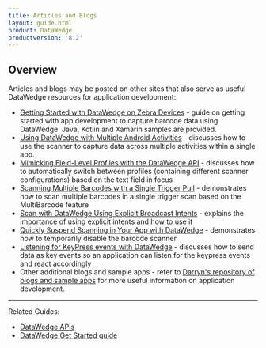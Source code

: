 ```yaml
---
title: Articles and Blogs
layout: guide.html
product: DataWedge
productversion: '8.2'
---
```


## Overview

Articles and blogs may be posted on other sites that also serve as useful DataWedge resources for application development:

* [Getting Started with DataWedge on Zebra Devices](https://developer.zebra.com/blog/getting-started-datawedge-zebra-devices) - guide on getting started with app development to capture barcode data using DataWedge. Java, Kotlin and Xamarin samples are provided.
* [Using DataWedge with Multiple Android Activities](https://developer.zebra.com/blog/using-datawedge-multiple-android-activities) - discusses how to use the scanner to capture data across multiple activities within a single app.
* [Mimicking Field-Level Profiles with the DataWedge API](https://developer.zebra.com/blog/mimicking-field-level-profiles-datawedge-api) - discusses how to automatically switch between profiles (containing different scanner configurations) based on the text field in focus
* [Scanning Multiple Barcodes with a Single Trigger Pull](https://developer.zebra.com/blog/scanning-multiple-barcodes-single-trigger-pull) - demonstrates how to scan multiple barcodes in a single trigger scan based on the MultiBarcode feature
* [Scan with DataWedge Using Explicit Broadcast Intents](https://developer.zebra.com/blog/scan-datawedge-using-explicit-broadcast-intents) - explains the importance of using explicit intents and how to use it
* [Quickly Suspend Scanning in Your App with DataWedge](https://developer.zebra.com/blog/quickly-suspend-scanning-your-app-datawedge) - demonstrates how to temporarily disable the barcode scanner
* [Listening for KeyPress events with DataWedge](https://developer.zebra.com/blog/listening-keypress-events-datawedge) - discusses how to send data as key events so an application can listen for the keypress events and react accordingly
* Other additional blogs and sample apps - refer to [Darryn's repository of blogs and sample apps](https://darryncampbell.co.uk/technology_index.html) for more useful information on application development.



-----

Related Guides: 

* [DataWedge APIs](../../api) 
* [DataWedge Get Started guide](../../gettingstarted)

